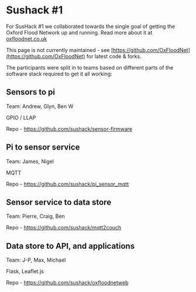 Sushack #1
==========

For SusHack #1 we collaborated towards the single goal of getting the Oxford Flood Network up and running. Read more about it at [oxfloodnet.co.uk](http://oxfloodnet.co.uk/)

This page is not currently maintained - see [https://github.com/OxFloodNet](https://github.com/OxFloodNet) for latest code & forks.

The participants were split in to teams based on different parts of the software stack required to get it all working:

Sensors to pi
-------------

Team: Andrew, Glyn, Ben W

GPIO / LLAP

Repo - https://github.com/sushack/sensor-firmware

Pi to sensor service
--------------------

Team: James, Nigel

MQTT

Repo - https://github.com/sushack/pi_sensor_mqtt

Sensor service to data store
----------------------------

Team: Pierre, Craig, Ben

Repo - https://github.com/sushack/mqtt2couch

Data store to API, and applications
-----------------------------------

Team: J-P, Max, Michael

Flask, Leaflet.js 

Repo - https://github.com/sushack/oxfloodnetweb


